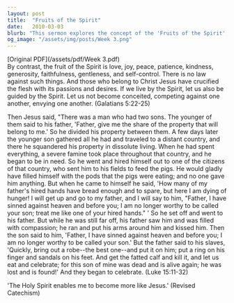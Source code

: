 ```yaml
---
layout: post
title:  "Fruits of the Spirit"
date:   2010-03-03
blurb: "This sermon explores the concept of the 'Fruits of the Spirit', as described in Galatians 5:22-25. It uses the parable of the prodigal son from Luke 15:11-32 to illustrate the transformative power of the Holy Spirit in guiding us towards love, joy, peace, patience, kindness, generosity, faithfulness, gentleness, and self-control. The sermon emphasizes the importance of not becoming conceited, competing against one another, or envying one another."
og_image: "/assets/img/posts/Week 3.png"
---
```

[Original PDF](/assets/pdf/Week 3.pdf)    
By contrast, the fruit of the Spirit is love, joy, peace, patience, kindness, generosity, faithfulness, gentleness, and self-control. There is no law against such things. And those who belong to Christ Jesus have crucified the flesh with its passions and desires. If we live by the Spirit, let us also be guided by the Spirit. Let us not become conceited, competing against one another, envying one another. (Galatians 5:22-25)

Then Jesus said, "There was a man who had two sons. The younger of them said to his father, 'Father, give me the share of the property that will belong to me.' So he divided his property between them. A few days later the younger son gathered all he had and traveled to a distant country, and there he squandered his property in dissolute living. When he had spent everything, a severe famine took place throughout that country, and he began to be in need. So he went and hired himself out to one of the citizens of that country, who sent him to his fields to feed the pigs. He would gladly have filled himself with the pods that the pigs were eating; and no one gave him anything. But when he came to himself he said, 'How many of my father's hired hands have bread enough and to spare, but here I am dying of hunger! I will get up and go to my father, and I will say to him, "Father, I have sinned against heaven and before you; I am no longer worthy to be called your son; treat me like one of your hired hands." ' So he set off and went to his father. But while he was still far off, his father saw him and was filled with compassion; he ran and put his arms around him and kissed him. Then the son said to him, 'Father, I have sinned against heaven and before you; I am no longer worthy to be called your son.' But the father said to his slaves, 'Quickly, bring out a robe--the best one--and put it on him; put a ring on his finger and sandals on his feet. And get the fatted calf and kill it, and let us eat and celebrate; for this son of mine was dead and is alive again; he was lost and is found!' And they began to celebrate. (Luke 15:11-32)

'The Holy Spirit enables me to become more like Jesus.' (Revised Catechism)

